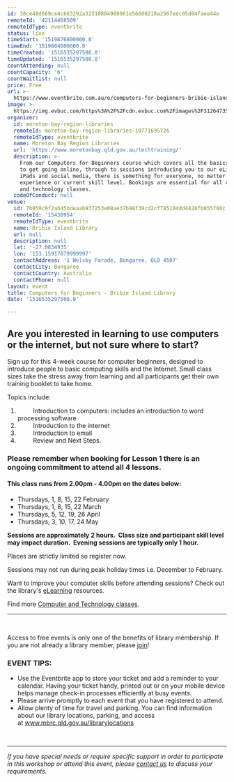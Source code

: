 ```yaml
---
id: 38ce48d669ce4c663292a32510804908061e56600218a2567eec05d04faee44e
remoteId: '42114468509'
remoteIdType: eventbrite
status: live
timeStart: '1519876800000.0'
timeEnd: '1519884000000.0'
timeCreated: '1516535297508.0'
timeUpdated: '1516535297508.0'
countAttending: null
countCapacity: '6'
countWaitlist: null
price: Free
url: >-
  https://www.eventbrite.com.au/e/computers-for-beginners-bribie-island-library-tickets-42114468509?aff=ebapi
image: >-
  https://img.evbuc.com/https%3A%2F%2Fcdn.evbuc.com%2Fimages%2F31264735%2F175653860817%2F1%2Foriginal.jpg?s=fd75b5a1075a3f956792c5ca2e948b25
organizer:
  id: moreton-bay-region-libraries
  remoteId: moreton-bay-region-libraries-10771695726
  remoteIdType: eventbrite
  name: Moreton Bay Region Libraries
  url: 'https://www.moretonbay.qld.gov.au/techtraining/'
  description: >-
    From our Computers for Beginners course which covers all the basics you need
    to get going online, through to sessions introducing you to our eLibrary,
    iPads and social media, there is something for everyone, no matter your past
    experience or current skill level. Bookings are essential for all computer
    and technology classes.
  codeOfConduct: null
venue:
  id: 7b959c9f2ab45bdeaab937253e08ae37b98f39cd2cf785104dd4428fb055f00c
  remoteId: '15430954'
  remoteIdType: eventbrite
  name: Bribie Island Library
  url: null
  description: null
  lat: '-27.0834935'
  lon: '153.15917079999997'
  contactAddress: '1 Welsby Parade, Bongaree, QLD 4507'
  contactCity: Bongaree
  contactCountry: Australia
  contactPhone: null
layout: event
title: Computers for Beginners - Bribie Island Library
date: '1516535297508.0'

---
```

<H2><SPAN>Are you interested in learning to use computers or the internet, but not sure where to start?</SPAN></H2>
<P CLASS="MsoNormal"><SPAN>Sign up for this 4-week course for computer beginners, designed to introduce people to basic computing skills and the Internet. Small class sizes take the stress away from learning and all participants get their own training booklet to take home.</SPAN></P>
<P CLASS="MsoNormal"><SPAN>Topics include:</SPAN></P>
<OL>
<LI><SPAN><SPAN>     </SPAN></SPAN><SPAN>    Introduction to computers: includes an introduction to word processing software</SPAN><SPAN></SPAN></LI>
<LI><SPAN><SPAN>     </SPAN></SPAN><SPAN>    Introduction to the internet</SPAN></LI>
<LI><SPAN><SPAN>     </SPAN></SPAN><SPAN>    Introduction to email</SPAN></LI>
<LI><SPAN><SPAN>     </SPAN></SPAN><SPAN>    Review and Next Steps.</SPAN></LI>
</OL>
<H3><STRONG><SPAN>Please remember when booking for Lesson 1 there is an ongoing commitment to attend all 4 lessons.</SPAN></STRONG></H3>
<H4>This class runs from 2.00pm - 4.00pm on the dates below:</H4>
<UL>
<LI>Thursdays, 1, 8, 15, 22 February </LI>
<LI>Thursdays, 1, 8, 15, 22 March</LI>
<LI>Thursdays, 5, 12, 19, 26 April</LI>
<LI>Thursdays, 3, 10, 17, 24 May</LI>
</UL>
<P CLASS="MsoNormal"><STRONG><SPAN>Sessions are approximately 2 hours.  Class size and participant skill level may impact duration.  Evening sessions are typically only 1 hour.</SPAN></STRONG></P>
<P><SPAN>Places are strictly limited so register now.</SPAN></P>
<P CLASS="MsoNormal"><SPAN>Sessions may not run during peak holiday times i.e. December to February.</SPAN></P>
<P CLASS="MsoNormal"><SPAN>Want to improve your computer skills before attending sessions? Check out the library's <A HREF="https://www.moretonbay.qld.gov.au/libraries/eresources/learn/" TARGET="_blank" TITLE="Learn Online" REL="noreferrer noopener nofollow noopener noreferrer nofollow">eLearning</A> resources.</SPAN></P>
<P CLASS="MsoNormal"><SPAN><SPAN>Find more </SPAN><SPAN></SPAN><A HREF="https://www.moretonbay.qld.gov.au/techtraining/" TARGET="_blank" REL="noreferrer noopener nofollow noopener noreferrer nofollow">Computer and Technology classes</A><SPAN>.</SPAN></SPAN></P>
<HR>
<P><BR></P>
<P>Access to free events is only one of the benefits of library membership. If you are not already a library member, please <A HREF="https://www.moretonbay.qld.gov.au/libraries/join" TARGET="_blank" REL="noreferrer noopener nofollow noopener noreferrer nofollow">join</A>!</P>
<H3>EVENT TIPS:</H3>
<UL>
<LI CLASS="MsoNormal">Use the Eventbrite app to store your ticket and add a reminder to your calendar. Having your ticket handy, printed out or on your mobile device helps manage check-in processes efficiently at busy events.</LI>
<LI CLASS="MsoNormal">Please arrive promptly to each event that you have registered to attend.</LI>
<LI CLASS="MsoNormal">Allow plenty of time for travel and parking. You can find information about our library locations, parking, and access at <A HREF="http://www.moretonbay.qld.gov.au/librarylocations" TARGET="_blank" REL="noreferrer noopener nofollow noopener noreferrer nofollow">www.mbrc.qld.gov.au/librarylocations</A></LI>
</UL>
<P CLASS="MsoNormal"> </P>
<DIV CLASS="MsoNormal"><HR></DIV>
<P><I>If you have special needs or require specific support in order to participate in this workshop or attend this event, please </I><A HREF="https://www.moretonbay.qld.gov.au/libraries/contact/" TARGET="_blank" REL="noreferrer noopener nofollow noopener noreferrer nofollow"><I>contact us</I></A><I> to discuss your requirements.</I></P>
